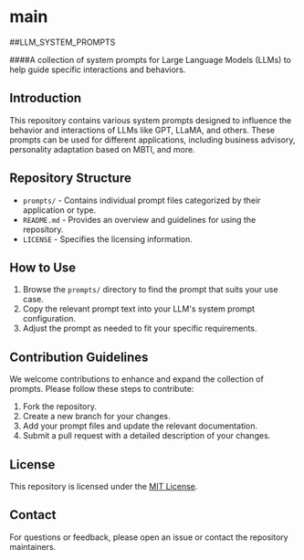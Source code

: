 # main
##LLM_SYSTEM_PROMPTS

####A collection of system prompts for Large Language Models (LLMs) to help guide specific interactions and behaviors.

## Introduction
This repository contains various system prompts designed to influence the behavior and interactions of LLMs like GPT, LLaMA, and others. These prompts can be used for different applications, including business advisory, personality adaptation based on MBTI, and more.

## Repository Structure
- `prompts/` - Contains individual prompt files categorized by their application or type.
- `README.md` - Provides an overview and guidelines for using the repository.
- `LICENSE` - Specifies the licensing information.

## How to Use
1. Browse the `prompts/` directory to find the prompt that suits your use case.
2. Copy the relevant prompt text into your LLM's system prompt configuration.
3. Adjust the prompt as needed to fit your specific requirements.

## Contribution Guidelines
We welcome contributions to enhance and expand the collection of prompts. Please follow these steps to contribute:
1. Fork the repository.
2. Create a new branch for your changes.
3. Add your prompt files and update the relevant documentation.
4. Submit a pull request with a detailed description of your changes.

## License
This repository is licensed under the [MIT License](LICENSE).

## Contact
For questions or feedback, please open an issue or contact the repository maintainers.
